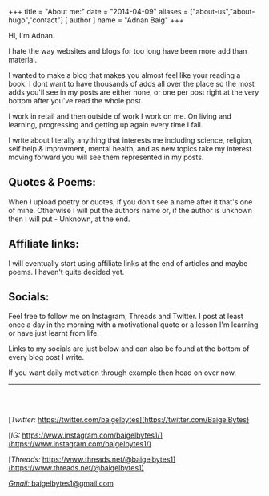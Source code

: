 +++
title = "About me:"
date = "2014-04-09"
aliases = ["about-us","about-hugo","contact"]
[ author ]
  name = "Adnan Baig"
+++

Hi, I'm Adnan. 


I hate the way websites and blogs for too long have been more add than material.

I wanted to make a blog that makes you almost feel like your reading a book. I dont want to have thousands of adds all over the place so the most adds you'll see in my posts are either none, or one per post right at the very bottom after you've read the whole post.

I work in retail and then outside of work I work on me. On living and learning, progressing and getting up again every time I fall.

I write about literally anything that interests me including science, religion, self help & improvment, mental health, and as new topics take my interest moving forward you will see them represented in my posts.


## Quotes & Poems:

When I upload poetry or quotes, if you don't see a name after it that's one of mine. Otherwise I will put the authors name or, if the author is unknown then I will put - Unknown, at the end.

## Affiliate links:

I will eventually start using affiliate links at the end of articles and maybe poems. I haven't quite decided yet.


## Socials:

Feel free to follow me on Instagram, Threads and Twitter. I post at least once a day in the morning with a motivational quote or a lesson I'm learning or have just learnt from life.

Links to my socials are just below and can also be found at the bottom of every blog post I write.

If you want daily motivation through example then head on over now.


---



<br>
<br>

[*Twitter:* https://twitter.com/baigelbytes](https://twitter.com/BaigelBytes)

[*IG:* https://www.instagram.com/baigelbytes1/](https://www.instagram.com/baigelbytes1/)

[*Threads:* https://www.threads.net/@baigelbytes1](https://www.threads.net/@baigelbytes1)

[*Gmail:* baigelbytes1@gmail.com](baigelbytes1@gmail.com)


<br>
<br>
<br>

<!---Also, I'm a certified life coach :)

![My accredited life coaching certificate!](/cert_mab.png 'My accredited life coaching certificate!')--->

